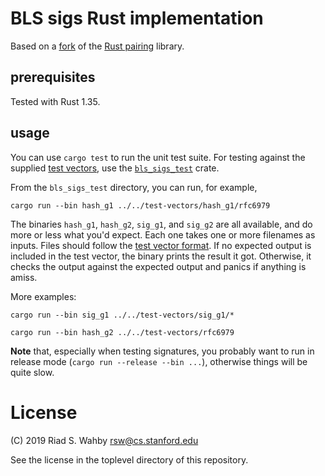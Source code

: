 # BLS sigs Rust implementation

Based on a [fork](https://github.com/kwantam/pairing) of the [Rust pairing](https://github.com/zkcrypto/pairing) library.

## prerequisites

Tested with Rust 1.35.

## usage

You can use `cargo test` to run the unit test suite. For testing against the supplied
[test vectors](../test-vectors), use the [`bls_sigs_test`](bls_sigs_test/) crate.

From the `bls_sigs_test` directory, you can run, for example,

    cargo run --bin hash_g1 ../../test-vectors/hash_g1/rfc6979

The binaries `hash_g1`, `hash_g2`, `sig_g1`, and `sig_g2` are all available, and do more or less what you'd expect.
Each one takes one or more filenames as inputs. Files should follow the [test vector format](../test-vectors/README.md).
If no expected output is included in the test vector, the binary prints the result it got. Otherwise, it checks
the output against the expected output and panics if anything is amiss.

More examples:

    cargo run --bin sig_g1 ../../test-vectors/sig_g1/*

    cargo run --bin hash_g2 ../../test-vectors/rfc6979

**Note** that, especially when testing signatures, you probably want to run in release mode (`cargo run --release --bin ...`),
otherwise things will be quite slow.

# License

(C) 2019 Riad S. Wahby <rsw@cs.stanford.edu>

See the license in the toplevel directory of this repository.
